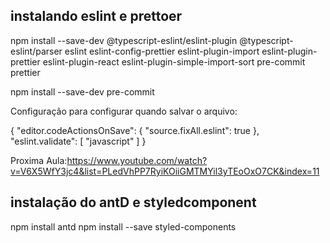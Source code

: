 ## instalando eslint e prettoer

npm install --save-dev @typescript-eslint/eslint-plugin @typescript-eslint/parser eslint eslint-config-prettier eslint-plugin-import eslint-plugin-prettier eslint-plugin-react eslint-plugin-simple-import-sort pre-commit prettier

npm install --save-dev pre-commit

Configuração para configurar quando salvar o arquivo:

{
"editor.codeActionsOnSave": {
"source.fixAll.eslint": true
},
"eslint.validate": [
"javascript"
]
}

Proxima Aula:https://www.youtube.com/watch?v=V6X5WfY3jc4&list=PLedVhPP7RyiKOiiGMTMYil3yTEoOxO7CK&index=11

## instalação do antD e styledcomponent

npm install antd
npm install --save styled-components
